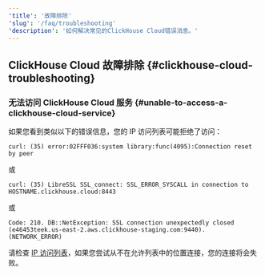 ```yaml
---
'title': '故障排除'
'slug': '/faq/troubleshooting'
'description': '如何解决常见的ClickHouse Cloud错误消息。'
---
```




## ClickHouse Cloud 故障排除 {#clickhouse-cloud-troubleshooting}

### 无法访问 ClickHouse Cloud 服务 {#unable-to-access-a-clickhouse-cloud-service}

如果您看到类似以下的错误信息，您的 IP 访问列表可能拒绝了访问：

```response
curl: (35) error:02FFF036:system library:func(4095):Connection reset by peer
```
或
```response
curl: (35) LibreSSL SSL_connect: SSL_ERROR_SYSCALL in connection to HOSTNAME.clickhouse.cloud:8443
```
或
```response
Code: 210. DB::NetException: SSL connection unexpectedly closed (e46453teek.us-east-2.aws.clickhouse-staging.com:9440). (NETWORK_ERROR)
```

请检查 [IP 访问列表](/cloud/security/setting-ip-filters)，如果您尝试从不在允许列表中的位置连接，您的连接将会失败。
